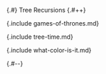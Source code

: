 
{.#} Tree Recursions
{.#++}

{.include games-of-thrones.md}

{.include tree-time.md}

{.include what-color-is-it.md}

{.#--}
